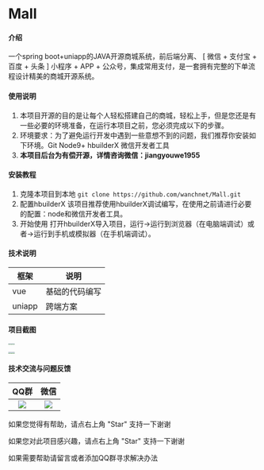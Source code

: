 # Mall

#### 介绍
一个spring boot+uniapp的JAVA开源商城系统，前后端分离、 [ 微信 + 支付宝 + 百度 + 头条 ] 小程序 + APP + 公众号，集成常用支付，是一套拥有完整的下单流程设计精美的商城开源系统。


#### 使用说明

1.  本项目开源的目的是让每个人轻松搭建自己的商城，轻松上手，但是您还是有一些必要的环境准备，在运行本项目之前，您必须完成以下的步骤。
2.  环境要求：为了避免运行开发中遇到一些意想不到的问题，我们推荐你安装如下环境。Git Node9+ hbuilderX 微信开发者工具
3.  **本项目后台为有偿开源，详情咨询微信：jiangyouwe1955**

#### 安装教程

1.  克隆本项目到本地
    `git clone https://github.com/wanchnet/Mall.git`
2.  配置hbuilderX
    该项目推荐使用hbuilderX调试编写，在使用之前请进行必要的配置：node和微信开发者工具。
3.  开始使用
    打开hbuilderX导入项目，运行->运行到浏览器（在电脑端调试）或者->运行到手机或模拟器（在手机端调试）。

#### 技术说明
|框架   |说明   |
|---|---|
|vue   |基础的代码编写   |
|uniapp   |跨端方案   |

#### 项目截图

<img src="https://github.com/wanchnet/picture/blob/master/cut/detail.jpg" style="zoom:20%;" /><img src="https://github.com/wanchnet/picture/blob/master/cut/fenlei.jpg" style="zoom:20%;" /><img src="https://github.com/wanchnet/picture/blob/master/cut/index.jpg" style="zoom:20%;" /><img src="hhttps://github.com/wanchnet/picture/blob/master/cut/index1.jpg" style="zoom:20%;" />

<img src="https://github.com/wanchnet/picture/blob/master/cut/info.jpg" style="zoom:20%;" /><img src="https://github.com/wanchnet/picture/blob/master/cut/login.jpg" style="zoom:20%;" /><img src="https://github.com/wanchnet/picture/blob/master/cut/person.jpg" style="zoom:20%;" /><img src="https://github.com/wanchnet/picture/blob/master/cut/regiest.jpg" style="zoom:20%;" />





#### 技术交流与问题反馈

|                 QQ群                 |                   微信                   |
| :----------------------------------: | :--------------------------------------: |
| ![](https://github.com/wanchnet/picture/blob/master/qrcode/qq.png) | ![](https://github.com/wanchnet/picture/blob/master/qrcode/wechat.png) |

如果您觉得有帮助，请点右上角 "Star" 支持一下谢谢

如果您对此项目感兴趣，请点右上角 "Star" 支持一下谢谢

如果需要帮助请留言或者添加QQ群寻求解决办法


